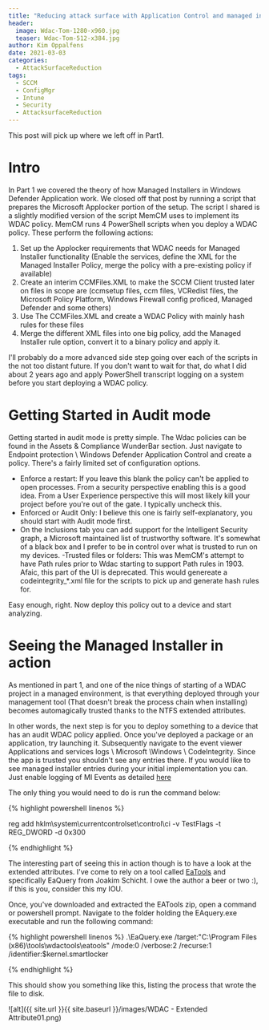 ```yaml
---
title: "Reducing attack surface with Application Control and managed installer(s) - Part 2"
header:
  image: Wdac-Tom-1280-x960.jpg
  teaser: Wdac-Tom-512-x384.jpg
author: Kim Oppalfens
date: 2021-03-03
categories:
  - AttackSurfaceReduction
tags:
  - SCCM
  - ConfigMgr
  - Intune
  - Security
  - AttacksurfaceReduction
---
```


This post will pick up where we left off in Part1.

# Intro #

In Part 1 we covered the theory of how Managed Installers in Windows Defender Application work. We closed off that post by running a script that prepares the Microsoft Applocker portion of the setup. The script I shared is a slightly modified version of the script MemCM uses to implement its WDAC policy. MemCM runs 4 PowerShell scripts when you deploy a WDAC policy. These perform the following actions:
1. Set up the Applocker requirements that WDAC needs for Managed Installer functionality (Enable the services, define the XML for the Managed Installer Policy, merge the policy with a pre-existing policy if available)
2. Create an interim CCMFiles.XML to make the SCCM Client trusted later on files in scope are (ccmsetup files, ccm files, VCRedist files, the Microsoft Policy Platform, Windows Firewall config proficed, Managed Defender and some others)
3. Use The CCMFiles.XML and create a WDAC Policy with mainly hash rules for these files
4. Merge the different XML files into one big policy, add the Managed Installer rule option, convert it to a binary policy and apply it.

I'll probably do a more advanced side step going over each of the scripts in the not too distant future. If you don't want to wait for that, do what I did about 2 years ago and apply PowerShell transcript logging on a system before you start deploying a WDAC policy.

# Getting Started in Audit mode #
Getting started in audit mode is pretty simple. The Wdac policies can be found in the Assets & Compliance WunderBar section.
Just navigate to Endpoint protection \ Windows Defender Application Control and create a policy. There's a fairly limited set of configuration options.
- Enforce a restart: If you leave this blank the policy can't be applied to open processes. From a security perspective enabling this is a good idea. From a User Experience perspective this will most likely kill your project before you're out of the gate. I typically uncheck this.
- Enforced or Audit Only: I believe this one is fairly self-explanatory, you should start with Audit mode first.
- On the Inclusions tab you can add support for the Intelligent Security graph, a Microsoft maintained list of trustworthy software. It's somewhat of a black box and I prefer to be in control over what is trusted to run on my devices. 
-Trusted files or folders: This was MemCM's attempt to have Path rules prior to Wdac starting to support Path rules in 1903. Afaic, this part of the UI is deprecated. This would genereate a codeintegrity_*.xml file for the scripts to pick up and generate hash rules for.


Easy enough, right. Now deploy this policy out to a device and start analyzing.

# Seeing the Managed Installer in action #
As mentioned in part 1, and one of the nice things of starting of a WDAC project in a managed environment, is that everything deployed through your management tool (That doesn't break the process chain when installing) becomes automagically trusted thanks to the NTFS extended attributes.

In other words, the next step is for you to deploy something to a device that has an audit WDAC policy applied.
Once you've deployed a package or an application, try launching it. Subsequently navigate to the event viewer Applications and services logs \ Microsoft \Windows \ CodeIntegrity. Since the app is trusted you shouldn't see any entries there. If you would like to see managed installer entries during your initial implementation you can. Just enable logging of MI Events as detailed [here](https://docs.microsoft.com/en-us/windows/security/threat-protection/windows-defender-application-control/event-id-explanations#optional-intelligent-security-graph-isg-or-managed-installer-mi-diagnostic-events)

The only thing you would need to do is run the command below:

{% highlight powershell linenos %}

reg add hklm\system\currentcontrolset\control\ci -v TestFlags -t REG_DWORD -d 0x300

{% endhighlight %}

The interesting part of seeing this in action though is to have a look at the extended attributes. I've come to rely on a tool called [EaTools](https://github.com/jschicht/EaTools) and specifically EaQuery from Joakim Schicht. I owe the author a beer or two :), if this is you, consider this my IOU. 

Once, you've downloaded and extracted the EATools zip, open a command or powershell prompt.
Navigate to the folder holding the EAquery.exe executable and run the following command:

{% highlight powershell linenos %}
.\EaQuery.exe /target:"C:\Program Files (x86)\tools\wdactools\eatools" /mode:0 /verbose:2 /recurse:1 /identifier:$kernel.smartlocker

{% endhighlight %}

This should show you something like this, listing the process that wrote the file to disk.

![alt]({{ site.url }}{{ site.baseurl }}/images/WDAC - Extended Attribute01.png)











